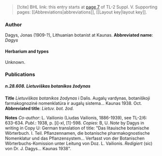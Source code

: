 > [!cite] BHL link: this entry starts at [page 7](https://www.biodiversitylibrary.org/page/33259053) of TL-2 Suppl. V.
> Supporting pages: [[Abbreviations|abbreviations]], [[Layout key|layout key]].

### Author

Dagys, Jonas (1909-?), Lithuanian botanist at Kaunas. 
**Abbreviated name**: *Dagys*

#### Herbarium and types

Unknown.

### Publications

##### n.28.608. Lietuviškas botanikos žodynas

**Title**
*Lietuviškas botanikos žodynas* i Dalis. Augalų vardynas, botaniškoji farmakognoziné nomenklatüra ir augalų sistema... Kaunas 1938. Oct.
**Abbreviated title**: *Lietuv. bot. žod.*

**Notes**
*Co-author*: L. Vailionio (Liudas Vailionis, 1886-1939), see TL-2/6: 633-634.
*Publ*.: 1938, p. \[i\]-xl, \[1\]-598. *Copies*: B, U.
*Note* by Dagys in writing in Copy U: German translation of title: "Das litauische botanische Wörterbuch. I. Teil. Pflanzennamen, die botanische pharmakognostische Nomenklatur und das Pflanzensystem... Verfasst von der Botanischen Wörterbuchs-Komission unter Leitung von Doz. L. Vailionis. *Redigiert* (sic) von Dr. J. Dagys... Kaunas 1938".

